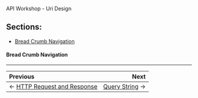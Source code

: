 API Workshop - Uri Design

## Sections:

* [Bread Crumb Navigation](#bread-crumb-navigation)

#### Bread Crumb Navigation
_________________________

Previous | Next
:------- | ---:
← [HTTP Request and Response](./request-response.md) | [Query String](./query-string.md) →
